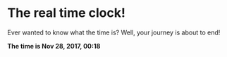 # The real time clock!

Ever wanted to know what the time is? Well, your journey is about to end!

**The time is Nov 28, 2017, 00:18**